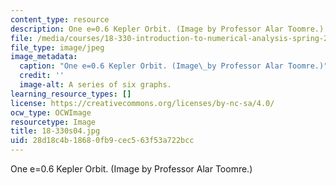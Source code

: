 ```yaml
---
content_type: resource
description: One e=0.6 Kepler Orbit. (Image by Professor Alar Toomre.)
file: /media/courses/18-330-introduction-to-numerical-analysis-spring-2004/28d18c4b18680fb9cec563f53a722bcc_18-330s04.jpg
file_type: image/jpeg
image_metadata:
  caption: "One e=0.6 Kepler Orbit. (Image\_by Professor Alar Toomre.)"
  credit: ''
  image-alt: A series of six graphs.
learning_resource_types: []
license: https://creativecommons.org/licenses/by-nc-sa/4.0/
ocw_type: OCWImage
resourcetype: Image
title: 18-330s04.jpg
uid: 28d18c4b-1868-0fb9-cec5-63f53a722bcc
---
```

One e=0.6 Kepler Orbit. (Image by Professor Alar Toomre.)